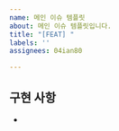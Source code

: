 ```yaml
---
name: 메인 이슈 템플릿
about: 메인 이슈 템플릿입니다.
title: "[FEAT] "
labels: ''
assignees: 04ian80

---
```


## 구현 사항
-
